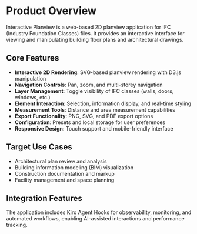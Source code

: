 # Product Overview

Interactive Planview is a web-based 2D planview application for IFC (Industry Foundation Classes) files. It provides an interactive interface for viewing and manipulating building floor plans and architectural drawings.

## Core Features

- **Interactive 2D Rendering**: SVG-based planview rendering with D3.js manipulation
- **Navigation Controls**: Pan, zoom, and multi-storey navigation
- **Layer Management**: Toggle visibility of IFC classes (walls, doors, windows, etc.)
- **Element Interaction**: Selection, information display, and real-time styling
- **Measurement Tools**: Distance and area measurement capabilities
- **Export Functionality**: PNG, SVG, and PDF export options
- **Configuration**: Presets and local storage for user preferences
- **Responsive Design**: Touch support and mobile-friendly interface

## Target Use Cases

- Architectural plan review and analysis
- Building information modeling (BIM) visualization
- Construction documentation and markup
- Facility management and space planning

## Integration Features

The application includes Kiro Agent Hooks for observability, monitoring, and automated workflows, enabling AI-assisted interactions and performance tracking.